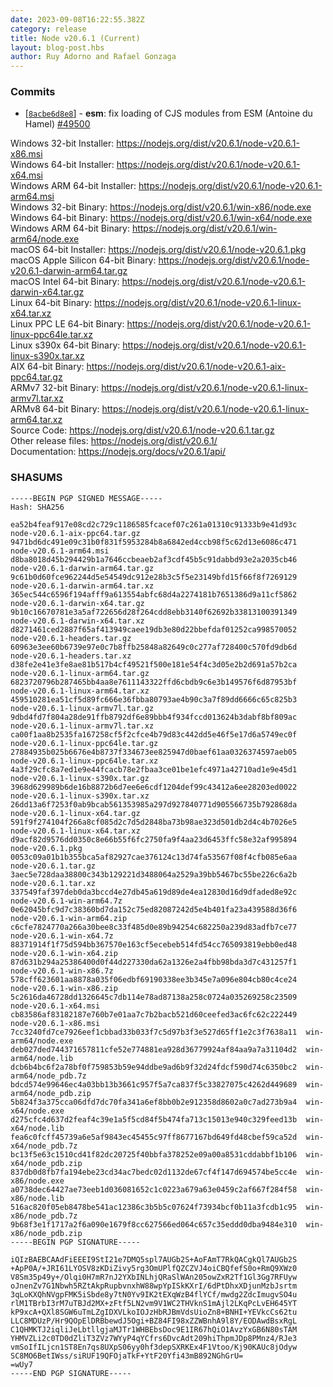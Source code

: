 ```yaml
---
date: 2023-09-08T16:22:55.382Z
category: release
title: Node v20.6.1 (Current)
layout: blog-post.hbs
author: Ruy Adorno and Rafael Gonzaga
---
```


### Commits

* \[[`8acbe6d8e8`](https://github.com/nodejs/node/commit/8acbe6d8e8)] - **esm**: fix loading of CJS modules from ESM (Antoine du Hamel) [#49500](https://github.com/nodejs/node/pull/49500)

Windows 32-bit Installer: https://nodejs.org/dist/v20.6.1/node-v20.6.1-x86.msi \
Windows 64-bit Installer: https://nodejs.org/dist/v20.6.1/node-v20.6.1-x64.msi \
Windows ARM 64-bit Installer: https://nodejs.org/dist/v20.6.1/node-v20.6.1-arm64.msi \
Windows 32-bit Binary: https://nodejs.org/dist/v20.6.1/win-x86/node.exe \
Windows 64-bit Binary: https://nodejs.org/dist/v20.6.1/win-x64/node.exe \
Windows ARM 64-bit Binary: https://nodejs.org/dist/v20.6.1/win-arm64/node.exe \
macOS 64-bit Installer: https://nodejs.org/dist/v20.6.1/node-v20.6.1.pkg \
macOS Apple Silicon 64-bit Binary: https://nodejs.org/dist/v20.6.1/node-v20.6.1-darwin-arm64.tar.gz \
macOS Intel 64-bit Binary: https://nodejs.org/dist/v20.6.1/node-v20.6.1-darwin-x64.tar.gz \
Linux 64-bit Binary: https://nodejs.org/dist/v20.6.1/node-v20.6.1-linux-x64.tar.xz \
Linux PPC LE 64-bit Binary: https://nodejs.org/dist/v20.6.1/node-v20.6.1-linux-ppc64le.tar.xz \
Linux s390x 64-bit Binary: https://nodejs.org/dist/v20.6.1/node-v20.6.1-linux-s390x.tar.xz \
AIX 64-bit Binary: https://nodejs.org/dist/v20.6.1/node-v20.6.1-aix-ppc64.tar.gz \
ARMv7 32-bit Binary: https://nodejs.org/dist/v20.6.1/node-v20.6.1-linux-armv7l.tar.xz \
ARMv8 64-bit Binary: https://nodejs.org/dist/v20.6.1/node-v20.6.1-linux-arm64.tar.xz \
Source Code: https://nodejs.org/dist/v20.6.1/node-v20.6.1.tar.gz \
Other release files: https://nodejs.org/dist/v20.6.1/ \
Documentation: https://nodejs.org/docs/v20.6.1/api/

### SHASUMS

```
-----BEGIN PGP SIGNED MESSAGE-----
Hash: SHA256

ea52b4feaf917e08cd2c729c1186585fcacef07c261a01310c91333b9e41d93c  node-v20.6.1-aix-ppc64.tar.gz
9471bd6dc491e09c31b0f831f5953284b8a6842ed4ccb98f5c62d13e6086c471  node-v20.6.1-arm64.msi
d8ba8018d45b294429b1a7646ccbeaeb2af3cdf45b5c91dabbd93e2a2035cb46  node-v20.6.1-darwin-arm64.tar.gz
9c61b0d60fce962244d5e54549dc912e28b3c5f5e23149bfd15f66f8f7269129  node-v20.6.1-darwin-arm64.tar.xz
365ec544c6596f194afff9a613554abfc68d4a2274181b7651386d9a11cf5862  node-v20.6.1-darwin-x64.tar.gz
9b10c16670781e3a5af722656d28f264cdd8ebb3140f62692b33813100391349  node-v20.6.1-darwin-x64.tar.xz
d8271461ced2887f65af413949caee19db3e80d22bbefdaf01252ca998570052  node-v20.6.1-headers.tar.gz
60963e3ee60b6739e97e0c7b8ffb25848a82649c0c277af728400c570fd9db6d  node-v20.6.1-headers.tar.xz
d38fe2e41e3fe8ae81b517b4cf49521f500e181e54f4c3d05e2b2d691a57b2ca  node-v20.6.1-linux-arm64.tar.gz
6823720796b287465bb4aa8e7611143322ffd6cbdb9c6e3b149576f6d87953bf  node-v20.6.1-linux-arm64.tar.xz
459510281ea51cf5d89fc666e36fbba80793ae4b90c3a7f89dd6666c65c825b3  node-v20.6.1-linux-armv7l.tar.gz
9dbd4fd7f804a28de91ffb8792df6e89bbb4f934fccd013624b3dabf8bf809ac  node-v20.6.1-linux-armv7l.tar.xz
ca00f1aa8b2535fa167258cf5f2cfce4b79d83c442dd5e46f5e17d6a5749ec0f  node-v20.6.1-linux-ppc64le.tar.gz
27884935b025b6676e4b8737f334673ee825947d0baef61aa0326374597aeb05  node-v20.6.1-linux-ppc64le.tar.xz
4a3f29cfc8a7ed1e9e44fcacb78e2fbaa3ce01be1efc4971a42710ad1e9e45d1  node-v20.6.1-linux-s390x.tar.gz
3968d629989b6de16b8872b6d7ee6e6cdf1204def99c43412a6ee28203ed0022  node-v20.6.1-linux-s390x.tar.xz
26dd13a6f7253f0ab9bcab561353985a297d927840771d905566735b792868da  node-v20.6.1-linux-x64.tar.gz
591f9f274104f266a8cf085d2c7d5d2848ba73b98ae323d501db2d4c4b7026e5  node-v20.6.1-linux-x64.tar.xz
d9acf82d9576dd0350c8e66b55f6fc2750fa9f4aa23d6453ffc58e32af995894  node-v20.6.1.pkg
0053c09a01b1b355bca5af82927cae376124c13d74fa53567f08f4cfb085e6aa  node-v20.6.1.tar.gz
3aec5e728daa38800c343b129221d3488064a2529a39bb5467bc55be226c6a2b  node-v20.6.1.tar.xz
337549faf397deb0da3bccd4e27db45a619d89de4ea12830d16d9dfaded8e92c  node-v20.6.1-win-arm64.7z
0e62045bfc9d7c38360bd7da152c75ed82087242d5e4b401fa23a439588d36f6  node-v20.6.1-win-arm64.zip
c6cfe7824770a266a30bee8c33f485d0e89b94254c682250a239d83adfb7ce77  node-v20.6.1-win-x64.7z
88371914f1f75d594bb367570e163cf5ecebeb514fd54cc765093819ebb0ed48  node-v20.6.1-win-x64.zip
87d631b294a25386400d0f44d227330da62a1326e2a4fbb98bda3d7c431257f1  node-v20.6.1-win-x86.7z
578cff623601aa8878a035f06edbf69190338ee3b345e7a096e804cb80c4ce24  node-v20.6.1-win-x86.zip
5c2616da46728dd1326645c7db114e78ad87138a258c0724a035269258c23509  node-v20.6.1-x64.msi
cb83586af83182187e760b7e01aa7c7b2bacb521d60ceefed3ac6fc62c222449  node-v20.6.1-x86.msi
7cc3240fd7ce7926eef1cbbad33b033f7c5d97b3f3e527d65ff1e2c3f7638a11  win-arm64/node.exe
deb027ded744371657811cfe52e774881ea928d36779924af84aa9a7a31104d2  win-arm64/node.lib
dcb6b4bc6f2a78bf0f759853b59e94ddbe9ad6b9f32d24fdcf590d74c6350bc2  win-arm64/node_pdb.7z
bdcd574e99646ec4a03bb13b3661c957f5a7ca837f5c33827075c4262d449689  win-arm64/node_pdb.zip
5b824f3a375cca06dfd7dc70fa341a6ef8bb0b2e912358d8602a0c7ad273b9a4  win-x64/node.exe
d275cfc4d637d2feaf4c39e1a5f5cd84f5b474fa713c15013e940c329feed13b  win-x64/node.lib
fea6c0fcff45739a6e5af9843ec45455c97ff8677167bd649fd48cbef59ca52d  win-x64/node_pdb.7z
bc13f5e63c1510cd41f82dc20725f40bbfa378252e09a00a8531cddabbf1b106  win-x64/node_pdb.zip
837db0d8fb7fa194ebe23cd34ac7bedc02d1132de67cf4f147d694574be5cc4e  win-x86/node.exe
a0738dec64427ae73eeb1d036081652c1c0223a679a63e0459c2af667f284f58  win-x86/node.lib
516ac820f05eb8478be541ac12386c3b5b5c07624f73934bcf0b11a3fcdb1c95  win-x86/node_pdb.7z
9b68f3e1f1717a2f6a090e1679f8cc627566ed064c657c35eddd0dba9484e310  win-x86/node_pdb.zip
-----BEGIN PGP SIGNATURE-----

iQIzBAEBCAAdFiEEEI9StI21e7DMQ5spl7AUGb2S+AoFAmT7RkQACgkQl7AUGb2S
+ApP0A/+JRI61LYOSV8zKDiZivy5rg3OmUPlfQZCZVJ4oiCBQfefS0o+RmQ9XWz0
V8Sm35p49y+/Olqi0H7mR7nJ2YXbINLhjQRaSlWAn205owZxR2Tf1Gl3Gg7RFUyw
oJnenZv7G1Nbwh5RZtAkpRupbvnxhW88wpYpISkKXrI/6dPtDhxXDjunMzbJsrtm
3qLoKXQhNVgpFMK5iSbde8y7tN0Yv9IK2tEXqWzB4flYCf/mwdg2ZdcImugvSO4u
rlM1TBrbI3rM7uTBJd2MX+zFtf5LN2vm9V1WC2THVknS1mAjl2LKqPcLvEH645YT
kP9xcA+QXl8SGW6uTmLZgIDXVLkoIOJzHbRJBmVdsUioZn8+BNHI+YEVkcCs62tu
LLC8MDUzP/Hr9QOpElDRBbewdJ5Ogi+BZ84FI98xZZWBnhA9l8Y/EODAwdBsxRgL
C1QHMKTJ2iqliJeLbtllgjaMJTr1WHBEbsDoc9E1IR67hQiO1AvzYxGB6N80sTAM
YHMVZLi2c0TD0dZliT3ZVz7WYyP4qYCfrs6DvcAdt209hiThpmJDp8PMnz4/RJe3
vmSoIfILjcn1ST8En7qs8UXpS06yy0hf3depSXRKEx4F1Vtoo/Kj90KAUc8jOdyw
SC8MO6BetIWss/siRUF19QFOjaTkF+YtF20Yfi43mB892NGhGrU=
=wUy7
-----END PGP SIGNATURE-----

```
